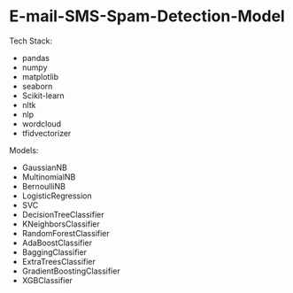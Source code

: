 # E-mail-SMS-Spam-Detection-Model

Tech Stack: 
- pandas
- numpy
- matplotlib
- seaborn
- Scikit-learn
- nltk
- nlp
- wordcloud
- tfidvectorizer

Models:
-  GaussianNB
-  MultinomialNB
-  BernoulliNB
-  LogisticRegression
-  SVC
-  DecisionTreeClassifier
-  KNeighborsClassifier
-  RandomForestClassifier
-  AdaBoostClassifier
-  BaggingClassifier
-  ExtraTreesClassifier
-  GradientBoostingClassifier
-  XGBClassifier
